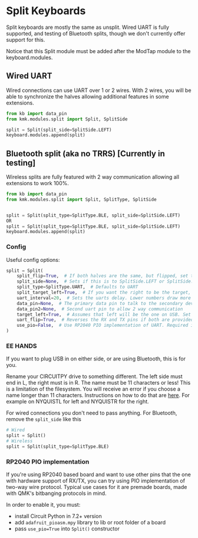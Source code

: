 # Split Keyboards
Split keyboards are mostly the same as unsplit. Wired UART is fully supported,
and testing of Bluetooth splits, though we don't currently offer support for this.

Notice that this Split module must be added after the ModTap module to the keyboard.modules.

## Wired UART
Wired connections can use UART over 1 or 2 wires. With 2 wires, you will be able
to synchronize the halves allowing additional features in some extensions.
```python
from kb import data_pin
from kmk.modules.split import Split, SplitSide

split = Split(split_side=SplitSide.LEFT)
keyboard.modules.append(split)
```

## Bluetooth split (aka no TRRS) [Currently in testing]
Wireless splits are fully featured with 2 way communication allowing all extensions to work 100%.
```python
from kb import data_pin
from kmk.modules.split import Split, SplitType, SplitSide


split = Split(split_type=SplitType.BLE, split_side=SplitSide.LEFT)
OR
split = Split(split_type=SplitType.BLE, split_side=SplitSide.LEFT)
keyboard.modules.append(split)
```

### Config
Useful config options:
```python
split = Split(
    split_flip=True,  # If both halves are the same, but flipped, set this True
    split_side=None,  # Sets if this is to SplitSide.LEFT or SplitSide.RIGHT, or use EE hands
    split_type=SplitType.UART,  # Defaults to UART
    split_target_left=True,  # If you want the right to be the target, change this to false
    uart_interval=20,  # Sets the uarts delay. Lower numbers draw more power
    data_pin=None,  # The primary data pin to talk to the secondary device with
    data_pin2=None,  # Second uart pin to allow 2 way communication
    target_left=True,  # Assumes that left will be the one on USB. Set to folse if it will be the right
    uart_flip=True,  # Reverses the RX and TX pins if both are provided
    use_pio=False,  # Use RP2040 PIO implementation of UART. Required if you want to use other pins than RX/TX
)

```

### EE HANDS
If you want to plug USB in on either side, or are using Bluetooth, this is for
you.

Rename your CIRCUITPY drive to something different. The left side must
end in L, the right must is in R. The name must be 11 characters or less! This is
a limitation of the filesystem. You will receive an error if you choose a name
longer than 11 characters. Instructions on how to do that are
[here](https://learn.adafruit.com/welcome-to-circuitpython/renaming-circuitpy).
For example on NYQUISTL for left and NYQUISTR for the right.

For wired connections you don't need to pass anything. For Bluetooth, remove the `split_side` like this
```python
# Wired
split = Split()
# Wireless
split = Split(split_type=SplitType.BLE)
```

### RP2040 PIO implementation

If you're using RP2040 based board and want to use other pins that the one with hardware support of RX/TX, you can try
using PIO implementation of two-way wire protocol. Typical use cases for it are premade boards, made with QMK's
bitbanging protocols in mind.

In order to enable it, you must:

- install Circuit Python in 7.2+ version
- add `adafruit_pioasm.mpy` library to lib or root folder of a board
- pass `use_pio=True` into `Split()` constructor
